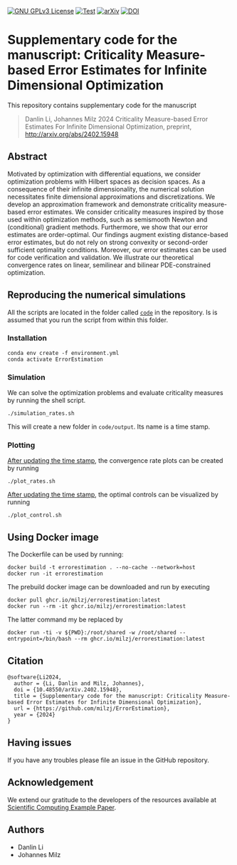 [![GNU GPLv3 License](https://img.shields.io/github/license/milzj/FW4PDE)](https://choosealicense.com/licenses/gpl-3.0/)
[![Test](https://github.com/milzj/FW4PDE/actions/workflows/test-FW4PDE.yml/badge.svg?style=plastic)](https://github.com/milzj/ErrorEstimation/actions/workflows/test.yml)
[![arXiv](https://img.shields.io/badge/arXiv-2402.15948-b31b1b.svg)](http://arxiv.org/abs/2402.15948)
[![DOI](https://zenodo.org/badge/751907933.svg)](https://zenodo.org/doi/10.5281/zenodo.10798891)


# Supplementary code for the manuscript: Criticality Measure-based Error Estimates for Infinite Dimensional Optimization

This repository contains supplementary code for the manuscript
> Danlin Li, Johannes Milz 2024
> Criticality Measure-based Error Estimates For Infinite Dimensional Optimization, preprint, http://arxiv.org/abs/2402.15948

## Abstract

Motivated by optimization with differential equations, we consider optimization problems with Hilbert spaces as decision spaces. As a consequence of their infinite dimensionality, the numerical solution necessitates finite dimensional approximations and discretizations. We develop an approximation framework and demonstrate criticality measure-based error estimates. We consider criticality measures inspired by those used within optimization methods, such as semismooth Newton and (conditional) gradient methods. Furthermore, we show that our error estimates are order-optimal. Our findings augment existing distance-based error estimates, but do not rely on strong convexity or second-order sufficient optimality conditions. Moreover, our error estimates can be used for code verification and validation. We illustrate our theoretical convergence rates on linear, semilinear and bilinear PDE-constrained optimization.


## Reproducing the numerical simulations
All the scripts are located in the folder called [`code`](./code) in the repository. Is is assumed that you run the script from within this folder.

### Installation

```
conda env create -f environment.yml
conda activate ErrorEstimation
```
### Simulation

We can solve the optimization problems and evaluate criticality measures by running the shell script.

```
./simulation_rates.sh
```
This will create a new folder in `code/output`. Its name is a time stamp.

### Plotting

[After updating the time stamp](https://github.com/milzj/ErrorEstimation/blob/79611618e38d88e5627e6b37275bf6d2c62bbfe3/code/plot_rates.sh#L1), the convergence rate plots can be created by running

```
./plot_rates.sh
```

[After updating the time stamp](https://github.com/milzj/ErrorEstimation/blob/79611618e38d88e5627e6b37275bf6d2c62bbfe3/code/plot_control.sh#L1), 
the optimal controls can be visualized by running

```
./plot_control.sh
```

## Using Docker image

The Dockerfile can be used by running:

```
docker build -t errorestimation . --no-cache --network=host
docker run -it errorestimation
```

The prebuild docker image can be downloaded and run by executing

```
docker pull ghcr.io/milzj/errorestimation:latest
docker run --rm -it ghcr.io/milzj/errorestimation:latest
```
The latter command my be replaced by

```
docker run -ti -v ${PWD}:/root/shared -w /root/shared --entrypoint=/bin/bash --rm ghcr.io/milzj/errorestimation:latest
```

## Citation

```
@software{Li2024,
  author = {Li, Danlin and Milz, Johannes},
  doi = {10.48550/arXiv.2402.15948},
  title = {Supplementary code for the manuscript: Criticality Measure-based Error Estimates for Infinite Dimensional Optimization},
  url = {https://github.com/milzj/ErrorEstimation},
  year = {2024}
}
```

## Having issues
If you have any troubles please file an issue in the GitHub repository.

## Acknowledgement
We extend our gratitude to the developers of the resources available at [Scientific Computing Example Paper](https://github.com/scientificcomputing/example-paper).

## Authors

- Danlin Li
- Johannes Milz 

